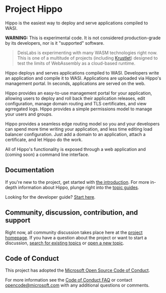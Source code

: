 # Project Hippo

Hippo is the easiest way to deploy and serve applications compiled to WASI.

**WARNING:** This is experimental code. It is not considered production-grade by
its developers, nor is it "supported" software.

> DeisLabs is experimenting with many WASM technologies right now. This is one
> of a multitude of projects (including
> [Krustlet](https://github.com/deislabs/krustlet)) designed to test the limits
> of WebAssembly as a cloud-based runtime.

Hippo deploys and serves applications compiled to WASI. Developers write an
application and compile it to WASI. Applications are uploaded via Hippo's
management portal. In seconds, applications are served on the web.

Hippo provides an easy-to-use management portal for your application, allowing
users to deploy and roll back their application releases, edit configuration,
manage domain routing and TLS certificates, and view agrregated logs. Hippo
provides a simple permissions model to manage your users and groups.

Hippo provides a seamless edge routing model so you and your developers can
spend more time writing your application, and less time editing load balancer
configuration. Just add a domain to an application, attach a certificate, and
let Hippo do the work.

All of Hippo's functionality is exposed through a web application and (coming
soon) a command line interface.

## Documentation

If you're new to the project, get started with [the
introduction](docs/intro/README.md). For more in-depth information about
Hippo, plunge right into the [topic guides](docs/topics/README.md).

Looking for the developer guide? [Start here](docs/community/developers.md).

## Community, discussion, contribution, and support

Right now, all community discussion takes place here at the [project
homepage](https://github.com/deislabs/hippo). If you have a question about the
project or want to start a discussion, [search for existing
topics](https://github.com/deislabs/hippo/issues?q=is%3Aissue) or [open a new
topic](https://github.com/deislabs/hippo/issues/new).

## Code of Conduct

This project has adopted the [Microsoft Open Source Code of
Conduct](https://opensource.microsoft.com/codeofconduct/).

For more information see the [Code of Conduct
FAQ](https://opensource.microsoft.com/codeofconduct/faq/) or contact
[opencode@microsoft.com](mailto:opencode@microsoft.com) with any additional
questions or comments.
